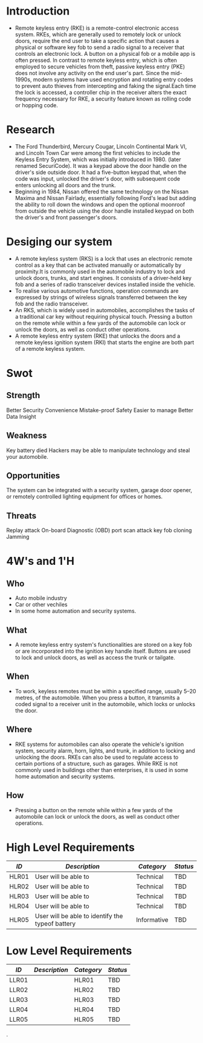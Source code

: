 
# Introduction
* Remote keyless entry (RKE) is a remote-control electronic access system. RKEs, which are generally used to remotely lock or unlock doors, require the end user to take a specific action that causes a physical or software key fob to send a radio signal to a receiver that controls an electronic lock. A button on a physical fob or a mobile app is often pressed.
In contrast to remote keyless entry, which is often employed to secure vehicles from theft, passive keyless entry (PKE) does not involve any activity on the end user's part. Since the mid-1990s, modern systems have used encryption and rotating entry codes to prevent auto thieves from intercepting and faking the signal.Each time the lock is accessed, a controller chip in the receiver alters the exact frequency necessary for RKE, a security feature known as rolling code or hopping code.

# Research
* The Ford Thunderbird, Mercury Cougar, Lincoln Continental Mark VI, and Lincoln Town Car were among the first vehicles to include the Keyless Entry System, which was initially introduced in 1980. (later renamed SecuriCode). It was a keypad above the door handle on the driver's side outside door. It had a five-button keypad that, when the code was input, unlocked the driver's door, with subsequent code enters unlocking all doors and the trunk.
* Beginning in 1984, Nissan offered the same technology on the Nissan Maxima and Nissan Fairlady, essentially following Ford's lead but adding the ability to roll down the windows and open the optional moonroof from outside the vehicle using the door handle installed keypad on both the driver's and front passenger's doors.

# Desiging our system
* A remote keyless system (RKS) is a lock that uses an electronic remote control as a key that can be activated manually or automatically by proximity.It is commonly used in the automobile industry to lock and unlock doors, trunks, and start engines.
It consists of a driver-held key fob and a series of radio transceiver devices installed inside the vehicle.
* To realise various automotive functions, operation commands are expressed by strings of wireless signals transferred between the key fob and the radio transceiver.
* An RKS, which is widely used in automobiles, accomplishes the tasks of a traditional car key without requiring physical touch. 
Pressing a button on the remote while within a few yards of the automobile can lock or unlock the doors, as well as conduct other operations. 
* A remote keyless entry system (RKE) that unlocks the doors and a remote keyless ignition system (RKI) that starts the engine are both part of a remote keyless system.

# Swot
## Strength 
Better Security
Convenience
Mistake-proof
Safety
Easier  to  manage
Better Data Insight

## Weakness
Key battery died
Hackers may be able to manipulate technology and steal your automobile.

## Opportunities
The system can be integrated with a security system, garage door opener, or remotely controlled lighting equipment for offices or homes.

## Threats
Replay attack
On-board Diagnostic (OBD) port scan attack
key fob cloning
Jamming

# 4W's and 1'H
## Who
* Auto mobile industry
* Car or other vechiles
* In some home automation and security systems.

## What
* A remote keyless entry system's functionalities are stored on a key fob or are incorporated into the ignition key handle itself. Buttons are used to lock and unlock doors, as well as access the trunk or tailgate.

## When
* To work, keyless remotes must be within a specified range, usually 5–20 metres, of the automobile. When you press a button, it transmits a coded signal to a receiver unit in the automobile, which locks or unlocks the door.

## Where
* RKE systems for automobiles can also operate the vehicle's ignition system, security alarm, horn, lights, and trunk, in addition to locking and unlocking the doors. RKEs can also be used to regulate access to certain portions of a structure, such as garages. While RKE is not commonly used in buildings other than enterprises, it is used in some home automation and security systems.

## How
* Pressing a button on the remote while within a few yards of the automobile can lock or unlock the doors, as well as conduct other operations. 


# High Level Requirements

| *ID*   | *Description*                                                                    | *Category* |*Status* |
|--------|----------------------------------------------------------------------------------|------------|-----------|
|  HLR01   |User will be able to 	                 |  Technical| TBD|
|  HLR02   |User will be able to               |  Technical| TBD|
|  HLR03   |User will be able to                            |  Technical | TBD| 
|  HLR04   |User will be able to                 |  Technical| TBD|
|  HLR05  |User will be able to identify the typeof battery                                  |Informative| TBD|




# Low Level Requirements

| *ID*   | *Description*                                                                    | *Category* |*Status* |
|--------|----------------------------------------------------------------------------------|------------|-----------|
|  LLR01   |                                            | HLR01|TBD|
|  LLR02   |                                             | HLR02|TBD|
|  LLR03   |	                          | HLR03|TBD| 
|  LLR04   |            | HLR04|TBD|
|  LLR05   |                                                      | HLR05|TBD|

.
